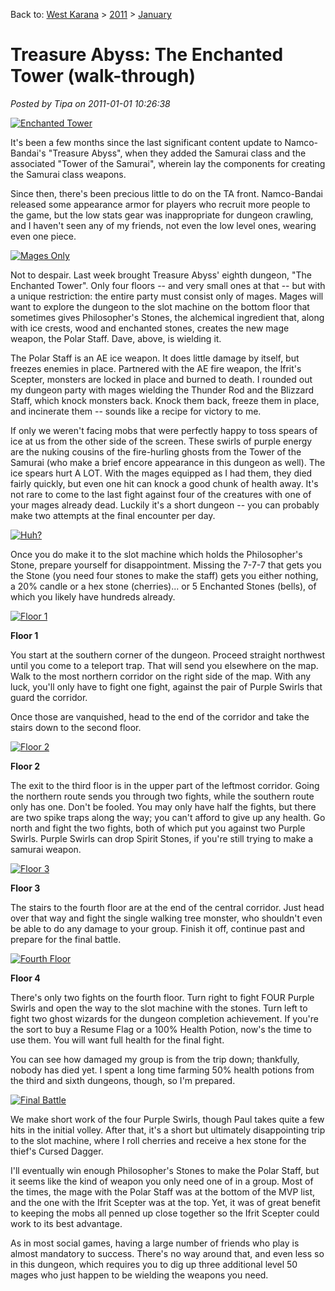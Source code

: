 Back to: [West Karana](/posts/westkarana.md) > [2011](/posts/2011/westkarana.md) > [January](./westkarana.md)
# Treasure Abyss: The Enchanted Tower (walk-through)

*Posted by Tipa on 2011-01-01 10:26:38*

[![](../../../uploads/2011/01/chrome-2011-01-01-08-54-41-97-480x384.jpg "Enchanted Tower")](../../../uploads/2011/01/chrome-2011-01-01-08-54-41-97.jpg)

It's been a few months since the last significant content update to Namco-Bandai's "Treasure Abyss", when they added the Samurai class and the associated "Tower of the Samurai", wherein lay the components for creating the Samurai class weapons.

Since then, there's been precious little to do on the TA front. Namco-Bandai released some appearance armor for players who recruit more people to the game, but the low stats gear was inappropriate for dungeon crawling, and I haven't seen any of my friends, not even the low level ones, wearing even one piece.


[![](../../../uploads/2011/01/chrome-2011-01-01-08-53-11-17-480x384.jpg "Mages Only")](../../../uploads/2011/01/chrome-2011-01-01-08-53-11-17.jpg)

Not to despair. Last week brought Treasure Abyss' eighth dungeon, "The Enchanted Tower". Only four floors -- and very small ones at that -- but with a unique restriction: the entire party must consist only of mages. Mages will want to explore the dungeon to the slot machine on the bottom floor that sometimes gives Philosopher's Stones, the alchemical ingredient that, along with ice crests, wood and enchanted stones, creates the new mage weapon, the Polar Staff. Dave, above, is wielding it.

The Polar Staff is an AE ice weapon. It does little damage by itself, but freezes enemies in place. Partnered with the AE fire weapon, the Ifrit's Scepter, monsters are locked in place and burned to death. I rounded out my dungeon party with mages wielding the Thunder Rod and the Blizzard Staff, which knock monsters back. Knock them back, freeze them in place, and incinerate them -- sounds like a recipe for victory to me.

If only we weren't facing mobs that were perfectly happy to toss spears of ice at us from the other side of the screen. These swirls of purple energy are the nuking cousins of the fire-hurling ghosts from the Tower of the Samurai (who make a brief encore appearance in this dungeon as well). The ice spears hurt A LOT. With the mages equipped as I had them, they died fairly quickly, but even one hit can knock a good chunk of health away. It's not rare to come to the last fight against four of the creatures with one of your mages already dead. Luckily it's a short dungeon -- you can probably make two attempts at the final encounter per day.

[![](../../../uploads/2011/01/chrome-2011-01-01-08-43-25-54-480x384.jpg "Huh?")](../../../uploads/2011/01/chrome-2011-01-01-08-43-25-54.jpg)

Once you do make it to the slot machine which holds the Philosopher's Stone, prepare yourself for disappointment. Missing the 7-7-7 that gets you the Stone (you need four stones to make the staff) gets you either nothing, a 20% candle or a hex stone (cherries)... or 5 Enchanted Stones (bells), of which you likely have hundreds already.

[![](../../../uploads/2011/01/chrome-2011-01-01-09-54-47-77-480x384.jpg "Floor 1")](../../../uploads/2011/01/chrome-2011-01-01-09-54-47-77.jpg)

**Floor 1**

You start at the southern corner of the dungeon. Proceed straight northwest until you come to a teleport trap. That will send you elsewhere on the map. Walk to the most northern corridor on the right side of the map. With any luck, you'll only have to fight one fight, against the pair of Purple Swirls that guard the corridor.

Once those are vanquished, head to the end of the corridor and take the stairs down to the second floor.

[![](../../../uploads/2011/01/chrome-2011-01-01-09-59-53-43-480x384.jpg "Floor 2")](../../../uploads/2011/01/chrome-2011-01-01-09-59-53-43.jpg)

**Floor 2**

The exit to the third floor is in the upper part of the leftmost corridor. Going the northern route sends you through two fights, while the southern route only has one. Don't be fooled. You may only have half the fights, but there are two spike traps along the way; you can't afford to give up any health. Go north and fight the two fights, both of which put you against two Purple Swirls. Purple Swirls can drop Spirit Stones, if you're still trying to make a samurai weapon.

[![](../../../uploads/2011/01/chrome-2011-01-01-10-05-50-95-480x384.jpg "Floor 3")](../../../uploads/2011/01/chrome-2011-01-01-10-05-50-95.jpg)

**Floor 3**

The stairs to the fourth floor are at the end of the central corridor. Just head over that way and fight the single walking tree monster, who shouldn't even be able to do any damage to your group. Finish it off, continue past and prepare for the final battle.

[![](../../../uploads/2011/01/chrome-2011-01-01-10-09-27-30-480x384.jpg "Fourth Floor")](../../../uploads/2011/01/chrome-2011-01-01-10-09-27-30.jpg)

**Floor 4**

There's only two fights on the fourth floor. Turn right to fight FOUR Purple Swirls and open the way to the slot machine with the stones. Turn left to fight two ghost wizards for the dungeon completion achievement. If you're the sort to buy a Resume Flag or a 100% Health Potion, now's the time to use them. You will want full health for the final fight.

You can see how damaged my group is from the trip down; thankfully, nobody has died yet. I spent a long time farming 50% health potions from the third and sixth dungeons, though, so I'm prepared.

[![](../../../uploads/2011/01/chrome-2011-01-01-10-13-57-64-480x384.jpg "Final Battle")](../../../uploads/2011/01/chrome-2011-01-01-10-13-57-64.jpg)

We make short work of the four Purple Swirls, though Paul takes quite a few hits in the initial volley. After that, it's a short but ultimately disappointing trip to the slot machine, where I roll cherries and receive a hex stone for the thief's Cursed Dagger.

I'll eventually win enough Philosopher's Stones to make the Polar Staff, but it seems like the kind of weapon you only need one of in a group. Most of the times, the mage with the Polar Staff was at the bottom of the MVP list, and the one with the Ifrit Scepter was at the top. Yet, it was of great benefit to keeping the mobs all penned up close together so the Ifrit Scepter could work to its best advantage.

As in most social games, having a large number of friends who play is almost mandatory to success. There's no way around that, and even less so in this dungeon, which requires you to dig up three additional level 50 mages who just happen to be wielding the weapons you need.
 
